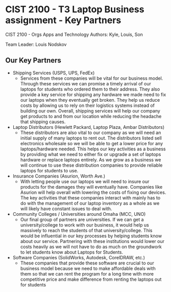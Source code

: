 # CIST 2100 - T3 Laptop Business assignment - Key Partners
  CIST 2100 - Orgs Apps and Technology
  Authors: Kyle, Louis, Son

  Team Leader: Louis Nodskov
  
## Our Key Partners

* Shipping Services (USPS, UPS, FedEx)
  * Services from these companies will be vital for our business model. Through these services we can promise a timely arrival of our laptops
  for students who ordered them to their address. They also provide a key service for shipping any hardware we made need to fix our laptops
  when they eventually get broken. They help us reduce costs by allowing us to rely on their logistics systems instead of building our own.
  Overall, shipping services will help our company get products to and from our location while reducing the headache that shipping causes.
* Laptop Distributors (Hewlett Packard, Laptop Plaza, Ambar Distributors)
  * These distributors are also vital to our company as we will need an initial supply of many laptops to rent out. The distributors listed
  sell electronics wholesale so we will be able to get a lower price for any laptops/hardware needed. This helps our key activities as a
  business by providing what we need to either fix or upgrade a set of laptops hardware or replace laptops entirely. As we grow as a business
  we will continue to use these distribution companies to provide reliable laptops for students to use.
* Insurance Companies (Asurion, Worth Ave.)
  * With letting people use our laptops we will need to insure our products for the damages they will eventually have. Companies like
  Asurion will help overall with lowering the costs of fixing our devices. The key activities that these companies interact with mainly has
  to do with the management of our laptop inventory as a whole as we will likely have constant issues to deal with.
* Community Colleges / Universities around Omaha (MCC, UNO)
  * Our final group of partners are universities. If we can get a university/college to work with our business, it would help us massively 
  to reach the students of that university/college. This would be influential in our key processes by helping students know about our
  service. Partnering with these institutions would lower our costs heavily as we will not have to do as much on the groundwork to let
  students know about Laptops for Students.
* Software Companies (SolidWorks, Autodesk, CorelDRAW, etc.)
  * These companies that provide these software are crucial to our business model because we need to make affordable deals with them so
  that 
    we can rent the program for a long time with more competitive price and make difference from renting the laptops out for students
